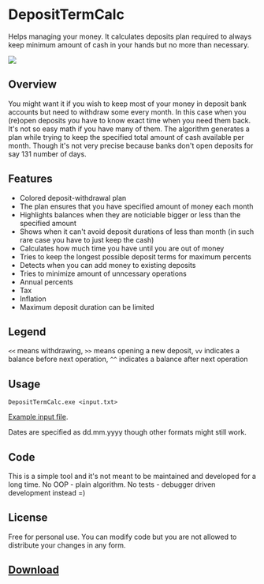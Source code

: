 # DepositTermCalc
Helps managing your money. It calculates deposits plan required to always keep minimum amount of cash in your hands but no more than necessary.

<img src="https://i.imgur.com/OOlN1Y9.png" />

## Overview
You might want it if you wish to keep most of your money in deposit bank accounts but need to withdraw some every month.
In this case when you (re)open deposits you have to know exact time when you need them back.
It's not so easy math if you have many of them.
The algorithm generates a plan while trying to keep the specified total amount of cash available per month. Though it's not very precise because banks don't open deposits for say 131 number of days.

## Features
* Colored deposit-withdrawal plan
* The plan ensures that you have specified amount of money each month 
* Highlights balances when they are noticiable bigger or less than the specified amount
* Shows when it can't avoid deposit durations of less than month (in such rare case you have to just keep the cash)
* Calculates how much time you have until you are out of money
* Tries to keep the longest possible deposit terms for maximum percents
* Detects when you can add money to existing deposits
* Tries to minimize amount of unncessary operations
* Annual percents
* Tax
* Inflation
* Maximum deposit duration can be limited

## Legend
`<<` means withdrawing,
`>>` means opening a new deposit,
`vv` indicates a balance before next operation,
`^^` indicates a balance after next operation

## Usage
`DepositTermCalc.exe <input.txt>`

<a href="https://github.com/AqlaSolutions/DepositTermCalc/blob/master/input.txt">Example input file</a>.

Dates are specified as dd.mm.yyyy though other formats might still work.

## Code
This is a simple tool and it's not meant to be maintained and developed for a long time. No OOP - plain algorithm. No tests - debugger driven development instead =) 

## License
Free for personal use. You can modify code but you are not allowed to distribute your changes in any form.

## <a href="https://github.com/AqlaSolutions/DepositTermCalc/releases">Download</a>
